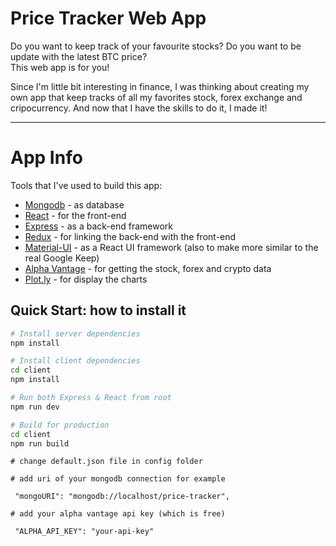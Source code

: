 # Price Tracker Web App

Do you want to keep track of your favourite stocks? Do you want to be update with the latest BTC price? 
<br/>
This web app is for you! 

Since I'm little bit interesting in finance, I was thinking about creating my own app that keep tracks of all my favorites stock, forex exchange and cripocurrency.
And now that I have the skills to do it, I made it!

---

# App Info

Tools that I've used to build this app:
- [Mongodb](https://www.mongodb.com/) - as database
- [React](https://reactjs.org/) - for the front-end
- [Express](https://expressjs.com/) - as a back-end framework
- [Redux](https://redux.js.org/) - for linking the back-end with the front-end
- [Material-UI](https://material-ui.com/) - as a React UI framework (also to make more similar to the real Google Keep)
- [Alpha Vantage](https://www.alphavantage.co/) - for getting the stock, forex and crypto data
- [Plot.ly](https://plot.ly/) - for display the charts

## Quick Start: how to install it

```bash
# Install server dependencies
npm install

# Install client dependencies
cd client
npm install

# Run both Express & React from root
npm run dev

# Build for production
cd client
npm run build
```

```
# change default.json file in config folder

# add uri of your mongodb connection for example

 "mongoURI": "mongodb://localhost/price-tracker",
 
# add your alpha vantage api key (which is free)

 "ALPHA_API_KEY": "your-api-key"
```
